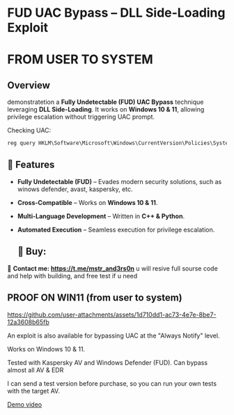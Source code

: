 # FUD UAC Bypass – DLL Side-Loading Exploit  
# FROM USER TO SYSTEM

##  Overview  
demonstratetion a **Fully Undetectable (FUD) UAC Bypass** technique leveraging **DLL Side-Loading**. It works on **Windows 10 & 11**, allowing privilege escalation without triggering UAC prompt.

Checking UAC:
```cmd
reg query HKLM\Software\Microsoft\Windows\CurrentVersion\Policies\System /v EnableLUA
```

## 🎯 Features    
- **Fully Undetectable (FUD)** – Evades modern security solutions, such as winows defender, avast, kaspersky, etc.  
- **Cross-Compatible** – Works on **Windows 10 & 11**.  
- **Multi-Language Development** – Written in **C++ & Python**.  
- **Automated Execution** – Seamless execution for privilege escalation.  
 
  
  ## 🛒 Buy:  
🔹 **Contact me: https://t.me/mstr_and3rs0n** u will resive full sourse code and help with building, and free test if u need

##  PROOF ON WIN11 (from user to system)



https://github.com/user-attachments/assets/1d710dd1-ac73-4e7e-8be7-12a3608b65fb


An exploit is also available for bypassing UAC at the "Always Notify" level.

Works on Windows 10 & 11.

Tested with Kaspersky AV and Windows Defender (FUD). Can bypass almost all AV & EDR

I can send a test version before purchase, so you can run your own tests with the target AV.

[Demo video](https://github.com/SilentDev33/uac-bypass-win11/blob/main/test.mp4)










